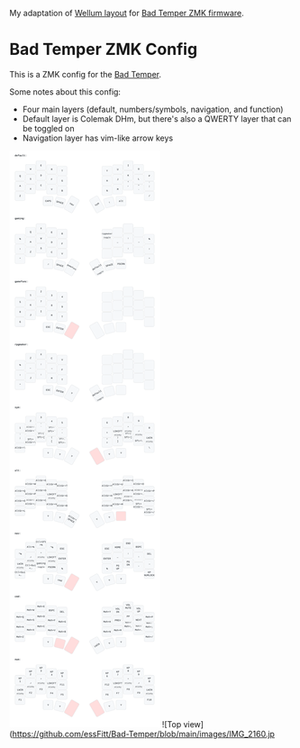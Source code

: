 My adaptation of [Wellum layout](https://github.com/braindefender/wellum) for [Bad Temper ZMK firmware](https://github.com/essFitt/Bad-Temper). 

# Bad Temper ZMK Config

This is a ZMK config for the [Bad Temper](https://github.com/essFitt/Bad-Temper). 

Some notes about this config:
- Four main layers (default, numbers/symbols, navigation, and function)
- Default layer is Colemak DHm, but there's also a QWERTY layer that can be toggled on
- Navigation layer has vim-like arrow keys

![Temper Keymap](keymap_img/temper.svg)
![Top view](https://github.com/essFitt/Bad-Temper/blob/main/images/IMG_2160.jp
